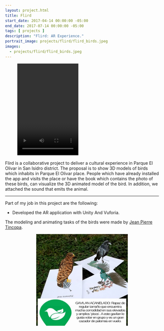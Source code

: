 ```yaml
---
layout: project.html
title: Flird
start_date: 2017-04-14 00:00:00 -05:00
end_date: 2017-07-14 00:00:00 -05:00
tags: [ projects ]
description: "Flird: AR Experience."
portrait_image: projects/flird/flird_birds.jpeg	
images:
  - projects/flird/flird_birds.jpeg
---
```


<figure class="video_container" align="left">
  <video controls="true" allowfullscreen="true" width="200px" height="300px">
    <source src="/projects/flird/flird_demo.mp4" type="video/mp4">
  </video>
</figure>


Flird is a collaborative project to deliver a cultural experience in Parque El Olivar in San Isidro district. The proposal is to show 3D models of birds which inhabits in Parque El Olivar place. People which have already installed the app and visits the place or have the book which contains the photo of these birds, can visualize the 3D animated model of the bird. In addition, we attached the sound that emits the animal.
<hr/>


Part of my job in this project are the following:
- Developed the AR application with Unity And Vuforia.

The modeling and animating tasks of the birds were made by [Jean Pierre Tincopa](https://www.instagram.com/jptincopa/).
<p align="center">
  <img src="/projects/flird/flird_birds.jpeg" width="300px">
</p>

